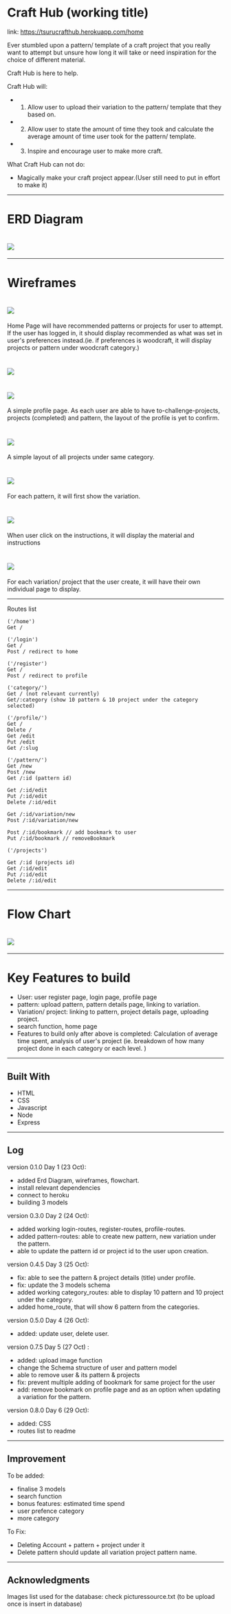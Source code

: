 # Craft Hub (working title)

link: https://tsurucrafthub.herokuapp.com/home

Ever stumbled upon a pattern/ template of a craft project that you really want to attempt but unsure how long it will take or need inspiration for the choice of different material.

Craft Hub is here to help.

Craft Hub will:
* 1) Allow user to upload their variation to the pattern/ template that they based on.
* 2) Allow user to state the amount of time they took and calculate the average amount of time user took for the pattern/ template.
* 3) Inspire and encourage user to make more craft.

What Craft Hub can not do:
* Magically make your craft project appear.(User still need to put in effort to make it)


----------

# ERD Diagram

# ![](/Readmeassets/ERD_new.jpg)

-----------
# Wireframes

# ![](/Readmeassets/home.png)
Home Page will have recommended patterns or projects for user to attempt. If the user has logged in, it should display recommended as what was set in user's preferences instead.(ie. if preferences is woodcraft, it will display projects or pattern under woodcraft category.)

# ![](/Readmeassets/profile.png)
# ![](/Readmeassets/profilev2.png)
A simple profile page. As each user are able to have to-challenge-projects, projects (completed) and pattern, the layout of the profile is yet to confirm.

# ![](/Readmeassets/category.png)
A simple layout of all projects under same category.

# ![](/Readmeassets/pattern_a.png)
For each pattern, it will first show the variation.

# ![](/Readmeassets/pattern_b.png)
When user click on the instructions, it will display the material and instructions

# ![](/Readmeassets/variationorproject.png)
For each variation/ project that the user create, it will have their own individual page to display.


----------
Routes list

```
('/home')
Get /

('/login')
Get /
Post / redirect to home

('/register')
Get /
Post / redirect to profile

('category/')
Get / (not relevant currently)
Get/:category (show 10 pattern & 10 project under the category selected)

('/profile/')
Get /
Delete /
Get /edit
Put /edit
Get /:slug

('/pattern/')
Get /new
Post /new
Get /:id (pattern id)

Get /:id/edit
Put /:id/edit
Delete /:id/edit

Get /:id/variation/new
Post /:id/variation/new

Post /:id/bookmark // add bookmark to user
Put /:id/bookmark // removeBookmark

('/projects')

Get /:id (projects id)
Get /:id/edit
Put /:id/edit
Delete /:id/edit
```

------------

# Flow Chart

# ![](/Readmeassets/flowchart_new.jpg)


------------

# Key Features to build
* User: user register page, login page, profile page
* pattern: upload pattern, pattern details page, linking to variation.
* Variation/ project: linking to pattern, project details page, uploading project.
* search function, home page
* Features to build only after above is completed: Calculation of average time spent, analysis of user's project (ie. breakdown of how many project done in each category or each level. )

-----------

## Built With

* HTML
* CSS
* Javascript
* Node
* Express

-----------

## Log

version 0.1.0 Day 1 (23 Oct):
* added Erd Diagram, wireframes, flowchart.  
* install relevant dependencies
* connect to heroku
* building 3 models

version 0.3.0 Day 2 (24 Oct):
* added working login-routes, register-routes, profile-routes.
* added pattern-routes: able to create new pattern, new variation under the pattern.
* able to update the pattern id or project id to the user upon creation.

version 0.4.5 Day 3 (25 Oct):
* fix: able to see the pattern & project details (title) under profile.
* fix: update the 3 models schema
* added working category_routes: able to display 10 pattern and 10 project under the category.
* added home_route, that will show 6 pattern from the categories.

version 0.5.0 Day 4 (26 Oct):
* added: update user, delete user.

version 0.7.5 Day 5 (27 Oct) :
* added: upload image function
* change the Schema structure of user and pattern model
* able to remove user & its pattern & projects
* fix: prevent multiple adding of bookmark for same project for the user
* add: remove bookmark on profile page and as an option when updating a variation for the pattern.

version 0.8.0 Day 6 (29 Oct):
* added: CSS
* routes list to readme


--------------
## Improvement

To be added:
* finalise 3 models
* search function
* bonus features: estimated time spend
* user prefence category
* more category



To Fix:
* Deleting Account + pattern + project under it
* Delete pattern should update all variation project pattern name.  

------------

## Acknowledgments
Images list used for the database: check picturessource.txt (to be upload once is insert in database)
